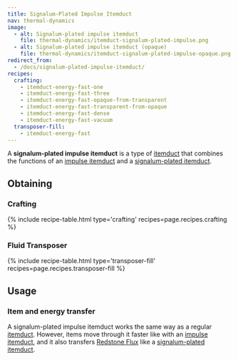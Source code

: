 ```yaml
---
title: Signalum-Plated Impulse Itemduct
nav: thermal-dynamics
image:
  - alt: Signalum-plated impulse itemduct
    file: thermal-dynamics/itemduct-signalum-plated-impulse.png
  - alt: Signalum-plated impulse itemduct (opaque)
    file: thermal-dynamics/itemduct-signalum-plated-impulse-opaque.png
redirect_from:
  - /docs/signalum-plated-impulse-itemduct/
recipes:
  crafting:
    - itemduct-energy-fast-one
    - itemduct-energy-fast-three
    - itemduct-energy-fast-opaque-from-transparent
    - itemduct-energy-fast-transparent-from-opaque
    - itemduct-energy-fast-dense
    - itemduct-energy-fast-vacuum
  transposer-fill:
    - itemduct-energy-fast
---
```


A **signalum-plated impulse itemduct** is a type of [itemduct](/docs/thermal-dynamics/itemduct/)
that combines the functions of an [impulse itemduct](/docs/thermal-dynamics/impulse-itemduct/)
and a [signalum-plated itemduct](/docs/thermal-dynamics/signalum-plated-itemduct/).


Obtaining
---------

### Crafting
{% include recipe-table.html type='crafting' recipes=page.recipes.crafting %}

### Fluid Transposer
{% include recipe-table.html type='transposer-fill' recipes=page.recipes.transposer-fill %}


Usage
-----

### Item and energy transfer
A signalum-plated impulse itemduct works the same way as a regular
[itemduct](/docs/thermal-dynamics/itemduct/). However, items move through it faster like with an
[impulse itemduct](/docs/thermal-dynamics/impulse-itemduct/), and it also transfers [Redstone
Flux](/docs/redstone-flux/) like a [signalum-plated
itemduct](/docs/thermal-dynamics/signalum-plated-itemduct/).
